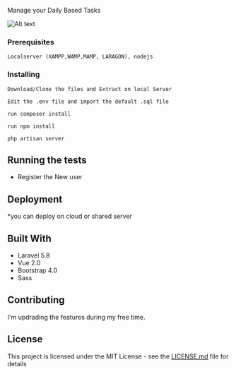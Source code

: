 Manage your Daily Based Tasks

![Alt text](http://khanaqib.com/tasks.png "Screenshot")
### Prerequisites
```
Localserver (XAMPP,WAMP,MAMP, LARAGON), nodejs
```

### Installing
```
Download/Clone the files and Extract on local Server
```
```
Edit the .env file and import the default .sql file
```
```
run composer install
```
```
run npm install
```
```
php artisan server
```

## Running the tests

* Register the New user

## Deployment

*you can deploy on cloud or shared server

## Built With

* Laravel 5.8
* Vue 2.0
* Bootstrap 4.0
* Sass

## Contributing
I'm updrading the features during my free time.

## License

This project is licensed under the MIT License - see the [LICENSE.md](LICENSE.md) file for details


